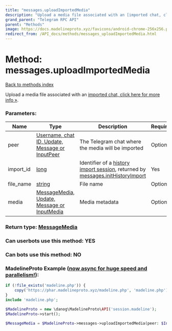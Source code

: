 ```yaml
---
title: "messages.uploadImportedMedia"
description: "Upload a media file associated with an [imported chat, click here for more info »](https://core.telegram.org/api/import)."
grand_parent: "Telegram RPC API"
parent: "Methods"
image: https://docs.madelineproto.xyz/favicons/android-chrome-256x256.png
redirect_from: /API_docs/methods/messages_uploadImportedMedia.html
---
```

# Method: messages.uploadImportedMedia
[Back to methods index](index.html)



Upload a media file associated with an [imported chat, click here for more info »](https://core.telegram.org/api/import).

### Parameters:

| Name     |    Type       | Description | Required |
|----------|---------------|-------------|----------|
|peer|[Username, chat ID, Update, Message or InputPeer](/API_docs/types/InputPeer.html) | The Telegram chat where the media will be imported | Optional|
|import\_id|[long](/API_docs/types/long.html) | Identifier of a [history import session](https://core.telegram.org/api/import), returned by [messages.initHistoryImport](../methods/messages.initHistoryImport.html) | Yes|
|file\_name|[string](/API_docs/types/string.html) | File name | Optional|
|media|[MessageMedia, Update, Message or InputMedia](/API_docs/types/InputMedia.html) | Media metadata | Optional|


### Return type: [MessageMedia](/API_docs/types/MessageMedia.html)

### Can userbots use this method: **YES**

### Can bots use this method: **NO**


### MadelineProto Example ([now async for huge speed and parallelism!](https://docs.madelineproto.xyz/docs/ASYNC.html)):


```php
if (!file_exists('madeline.php')) {
    copy('https://phar.madelineproto.xyz/madeline.php', 'madeline.php');
}
include 'madeline.php';

$MadelineProto = new \danog\MadelineProto\API('session.madeline');
$MadelineProto->start();

$MessageMedia = $MadelineProto->messages->uploadImportedMedia(peer: $InputPeer, import_id: $long, file_name: 'string', media: $InputMedia, );
```

